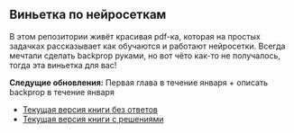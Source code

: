 ## Виньетка по нейросеткам

В этом репозитории живёт красивая pdf-ка, которая на простых задачках рассказывает как обучаются и работают нейросетки. Всегда мечтали сделать backprop руками, но вот чёто как-то не получалось, тогда эта виньетка для вас!

__Следущие обновления:__  Первая глава в течение января + описать backprop в течение января

* [Текущая версия книги без ответов](https://github.com/FUlyankin/neural_nets_prob/blob/master/main_2020-12-21.pdf)
* [Текущая версия книги с решениями](https://github.com/FUlyankin/neural_nets_prob/blob/master/main_ans_2020-12-21.pdf)
